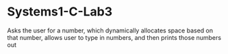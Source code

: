 # Systems1-C-Lab3
Asks the user for a number, which dynamically allocates space based on that number, allows user to type in numbers, and then prints those numbers out
